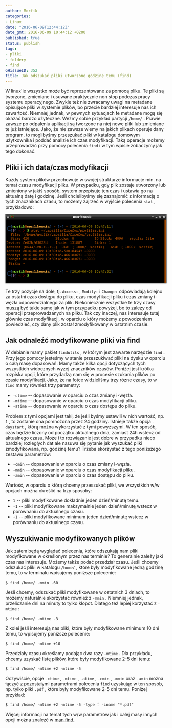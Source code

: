 ```yaml
---
author: Morfik
categories:
- Linux
date: "2016-06-09T12:44:12Z"
date_gmt: 2016-06-09 10:44:12 +0200
published: true
status: publish
tags:
- pliki
- foldery
- find
GHissueID: 352
title: Jak odszukać pliki utworzone godzinę temu (find)
---
```


W linux'ie wszystko może być reprezentowane za pomocą pliku. Te pliki są tworzone, zmieniane i
usuwane praktycznie non stop podczas pracy systemu operacyjnego. Zwykle też nie zwracamy uwagi na
metadane opisujące pliki w systemie plików, bo przecie bardziej interesuje nas ich zawartość.
Niemniej jednak, w pewnych sytuacjach te metadane mogą się okazać bardzo użyteczne. Weźmy sobie
przykład partycji `/home/` . Prawie zawsze po odpaleniu aplikacji są tworzone na niej nowe pliki lub
zmieniane te już istniejące. Jako, że nie zawsze wiemy na jakich plikach operuje dany program, to
moglibyśmy przeszukać pliki w katalogu domowym użytkownika i poddać analizie ich czas modyfikacji.
Taką operacje możemy przeprowadzić przy pomocy polecenia `find` i w tym wpisie zobaczymy jak tego
dokonać.

<!--more-->
## Pliki i ich data/czas modyfikacji

Każdy system plików przechowuje w swojej strukturze informacje min. na temat czasu modyfikacji
pliku. W przypadku, gdy plik zostaje utworzony lub zmieniony w jakiś sposób, system przepisuje ten
czas i ustawia go na aktualną datę i godzinę. Jeśli chcielibyśmy się zaznajomić z informacją o tych
znacznikach czasu, to możemy zajrzeć w wyjście polecenia `stat` , przykładowo:

![](/img/2016/06/1.find-stat-czas-modyfikacji-pliku.png#huge)

Te trzy pozycje na dole, tj. `Access:` , `Modify:` i `Change:` odpowiadają kolejno za ostatni czas
dostępu do pliku, czas modyfikacji pliku i czas zmiany i-węzła odpowiedzialnego za plik.
Niekoniecznie wszystkie te trzy czasy muszą być takie same jak w tym przypadku powyżej, bo to zależy
od operacji przeprowadzanych na pliku. Tak czy inaczej, nas interesuje tutaj głównie czas
modyfikacji, w oparciu o który możemy z powodzeniem powiedzieć, czy dany plik został zmodyfikowany w
ostatnim czasie.

## Jak odnaleźć modyfikowane pliki via find

W debianie mamy pakiet `findutils` , w którym jest zawarte narzędzie `find` . Przy jego pomocy
jesteśmy w stanie przeszukiwać pliki na dysku w oparciu o całą masę dopasowań. Mamy także kilka
opcji dotyczących tych wszystkich widocznych wyżej znaczników czasów. Poniżej jest krótka rozpiska
opcji, które przydadzą nam się w procesie szukania plików po czasie modyfikacji. Jako, że na fotce
widzieliśmy trzy różne czasy, to w `find` mamy również trzy parametry:

  - `-ctime` -- dopasowanie w oparciu o czas zmiany i-węzła.
  - `-mtime` -- dopasowanie w oparciu o czas modyfikacji pliku.
  - `-atime` -- dopasowanie w oparciu o czas dostępu do pliku.

Problem z tymi opcjami jest taki, że jeśli byśmy ustawili w nich wartość, np. `1` , to zostanie ona
pomnożona przez 24 godziny. Istnieje także opcja `-daystart` , którą można wykorzystać z tymi
powyższymi. W ten sposób, czas będzie liczony od początku aktualnego dnia, zamiast 24h wstecz od
aktualnego czasu. Może i to rozwiązanie jest dobre w przypadku nieco bardziej rozległych dat ale
nasuwa się pytanie jak wyszukać pliki zmodyfikowana, np. godzinę temu? Trzeba skorzystać z tego
poniższego zestawu parametrów:

  - `-cmin` -- dopasowanie w oparciu o czas zmiany i-węzła.
  - `-mmin` -- dopasowanie w oparciu o czas modyfikacji pliku.
  - `-amin` -- dopasowanie w oparciu o czas dostępu do pliku.

Wartość, w oparciu o którą chcemy przeszukać pliki, we wszystkich w/w opcjach można określić na trzy
sposoby:

  - `1` -- pliki modyfikowane dokładnie jeden dzień/minutę temu.
  - `-1` -- pliki modyfikowane maksymalnie jeden dzień/minutę wstecz w porównaniu do aktualnego
    czasu.
  - `+1` -- pliki modyfikowane minimum jeden dzień/minutę wstecz w porównaniu do aktualnego czasu.

## Wyszukiwanie modyfikowanych plików

Jak zatem będą wyglądać polecenia, które odszukają nam pliki modyfikowane w określonym przez nas
terminie? To generalnie zależy jaki czas nas interesuje. Możemy także podać przedział czasu. Jeśli
chcemy odszukać pliki w katalogu `/home/` , które były modyfikowane jedną godzinę temu, to w
terminalu wpisujemy poniższe polecenie:

    $ find /home/ -mmin -60

Jeśli chcemy, odszukać pliki modyfikowane w ostatnich 3 dniach, to możemy naturalnie skorzystać
również z `-mmin` . NIemniej jednak, przeliczanie dni na minuty to tylko kłopot. Dlatego też lepiej
korzystać z `-mtime` :

    $ find /home/ -mtime -3

Z kolei jeśli interesują nas pliki, które były modyfikowane minimum 10 dni temu, to wpisujemy
poniższe polecenie:

    $ find /home/ -mtime +10

Przedziały czasu określamy podając dwa razy `-mtime` . Dla przykładu, chcemy uzyskać listę plików,
które były modyfikowane 2-5 dni temu:

    $ find /home/ -mtime +2 -mtime -5

Oczywiście, opcje `-ctime` , `-mtime` , `-atime` , `-cmin` , `-mmin` oraz `-amin` można łączyć z
pozostałymi parametrami polecenia `find` uzyskując w ten sposób, np. tylko pliki `.pdf` , które były
modyfikowane 2-5 dni temu. Poniżej przykład:

    $ find /home/ -mtime +2 -mtime -5 -type f -iname "*.pdf"

Więcej informacji na temat tych w/w parametrów jak i całej masy innych opcji można znaleźć w [man
find.](http://manpages.ubuntu.com/manpages/xenial/en/man1/find.1.html)
